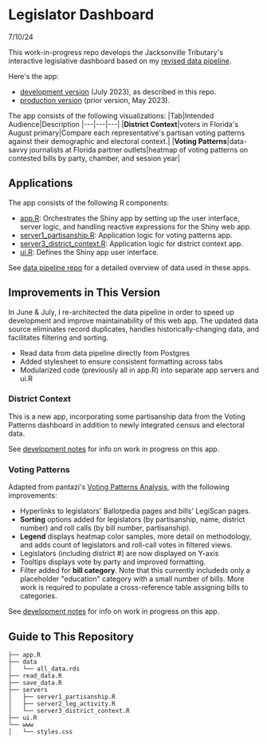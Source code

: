 # Legislator Dashboard
7/10/24

This work-in-progress repo develops the Jacksonville Tributary's interactive legislative dashboard based on my [revised data pipeline](https://github.com/reliablerascal/fl-legislation-etl).

Here's the app:
* [development version](https://mockingbird.shinyapps.io/fl-leg-app-postgres/) (July 2023), as described in this repo.
* [production version](https://shiny.jaxtrib.org) (prior version, May 2023).

The app consists of the following visualizations:
|Tab|Intended Audience|Description
|---|---|---|
|**District Context**|voters in Florida's August primary|Compare each representative's partisan voting patterns against their demographic and electoral context.|
|**Voting Patterns**|data-savvy journalists at Florida partner outlets|heatmap of voting patterns on contested bills by party, chamber, and session year|

<!---
|**Legislator Activity Overview**<br>(TEMPORARILY DISCONTINUED)|policy wonks|an interface for reviewing legislative activity by legislator, as well as searching bills|
--->


## Applications

The app consists of the following R components:

- [app.R](app.R): Orchestrates the Shiny app by setting up the user interface, server logic, and handling reactive expressions for the Shiny web app.
- [server1_partisanship.R](servers/server1_partisanship.Rserver1_partisanship.R): Application logic for voting patterns app.
- [server3_district_context.R](servers/server1_partisanship.Rserver3_district_context.R): Application logic for district context app.
- [ui.R](ui.R): Defines the Shiny app user interface.

See [data pipeline repo](https://github.com/reliablerascal/fl-legislation-etl) for a detailed overview of data used in these apps.

## Improvements in This Version
In June &amp; July, I re-architected the data pipeline in order to speed up development and improve maintainability of this web app. The updated data source eliminates record duplicates, handles historically-changing data, and facilitates filtering and sorting.
* Read data from data pipeline directly from Postgres
* Added stylesheet to ensure consistent formatting across tabs
* Modularized code (previously all in app.R) into separate app servers and ui.R

### District Context
This is a new app, incorporating some partisanship data from the Voting Patterns dashboard in addition to newly integrated census and electoral data.

See [development notes](https://docs.google.com/document/d/1e3KDrnpXjKL4OJqFR49hqti77TntPRL7k4AkqSfsefU/edit?usp=drive_link) for info on work in progress on this app.

### Voting Patterns
Adapted from pantazi's [Voting Patterns Analysis](https://shiny.jaxtrib.org/), with the following improvements:
* Hyperlinks to legislators' Ballotpedia pages and bills' LegiScan pages.
* **Sorting** options added for legislators (by partisanship, name, district number) and roll calls (by bill number, partisanship).
* **Legend** displays heatmap color samples, more detail on methodology, and adds count of legislators and roll-call votes in filtered views.
* Legislators (including district #) are now displayed on Y-axis
* Tooltips displays vote by party and improved formatting.
* Filter added for **bill category**. Note that this currently includeds only a placeholder "education" category with a small number of bills. More work is required to populate a cross-reference table assigning bills to categories.

See [development notes](https://docs.google.com/document/d/1OGiJH7B_0j3B38gEtgt_FDhkxzL84ZtGistdup2yYHI/edit?usp=drive_link) for info on work in progress on this app.

## Guide to This Repository
```
├── app.R
├── data
│   └── all_data.rds
├── read_data.R
├── save_data.R
├── servers
│   ├── server1_partisanship.R
│   ├── server2_leg_activity.R
│   └── server3_district_context.R
├── ui.R
└── www
│   └── styles.css
```